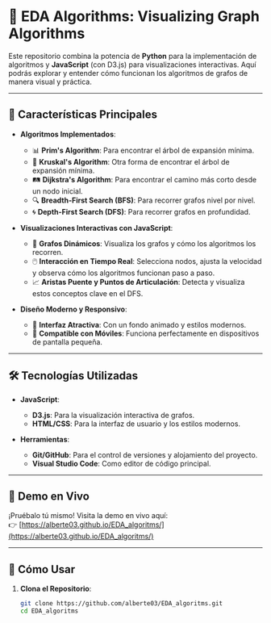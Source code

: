 # 🚀 EDA Algorithms: Visualizing Graph Algorithms

Este repositorio combina la potencia de **Python** para la implementación de algoritmos y **JavaScript** (con D3.js) para visualizaciones interactivas. Aquí podrás explorar y entender cómo funcionan los algoritmos de grafos de manera visual y práctica.

---

## 🌟 Características Principales

- **Algoritmos Implementados**:
  - 📊 **Prim's Algorithm**: Para encontrar el árbol de expansión mínima.
  - 🧩 **Kruskal's Algorithm**: Otra forma de encontrar el árbol de expansión mínima.
  - 🛤️ **Dijkstra's Algorithm**: Para encontrar el camino más corto desde un nodo inicial.
  - 🔍 **Breadth-First Search (BFS)**: Para recorrer grafos nivel por nivel.
  - 🌀 **Depth-First Search (DFS)**: Para recorrer grafos en profundidad.

- **Visualizaciones Interactivas con JavaScript**:
  - 🎨 **Grafos Dinámicos**: Visualiza los grafos y cómo los algoritmos los recorren.
  - 🖱️ **Interacción en Tiempo Real**: Selecciona nodos, ajusta la velocidad y observa cómo los algoritmos funcionan paso a paso.
  - 📈 **Aristas Puente y Puntos de Articulación**: Detecta y visualiza estos conceptos clave en el DFS.

- **Diseño Moderno y Responsivo**:
  - 🎉 **Interfaz Atractiva**: Con un fondo animado y estilos modernos.
  - 📱 **Compatible con Móviles**: Funciona perfectamente en dispositivos de pantalla pequeña.

---

## 🛠️ Tecnologías Utilizadas

- **JavaScript**:
  - **D3.js**: Para la visualización interactiva de grafos.
  - **HTML/CSS**: Para la interfaz de usuario y los estilos modernos.

- **Herramientas**:
  - **Git/GitHub**: Para el control de versiones y alojamiento del proyecto.
  - **Visual Studio Code**: Como editor de código principal.

---

## 🎥 Demo en Vivo

¡Pruébalo tú mismo! Visita la demo en vivo aquí:  
👉 [https://alberte03.github.io/EDA_algoritms/](https://alberte03.github.io/EDA_algoritms/)

---

## 🚀 Cómo Usar

1. **Clona el Repositorio**:

   ```bash
   git clone https://github.com/alberte03/EDA_algoritms.git
   cd EDA_algoritms
